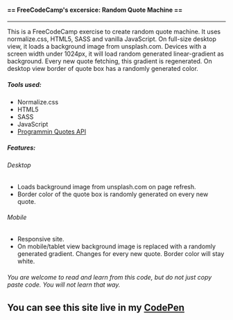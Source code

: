 #### == FreeCodeCamp's excersice: Random Quote Machine ==
------------------------

This is a FreeCodeCamp exercise to create random quote machine. It uses normalize.css, HTML5, SASS and vanilla JavaScript. On full-size desktop view, it loads a background image from unsplash.com. Devices with a screen width under 1024px, it will load random generated linear-gradient as background. Every new quote fetching, this gradient is regenerated. On desktop view border of quote box has a randomly generated color.

##### Tools used:

- Normalize.css
- HTML5
- SASS
- JavaScript
- [Programmin Quotes API](http://quotes.stormconsultancy.co.uk/api)

##### Features:
###### Desktop
- Loads background image from unsplash.com on page refresh.
- Border color of the quote box is randomly generated on every new quote.

###### Mobile

- Responsive site.
- On mobile/tablet view background image is replaced with a randomly generated gradient. Changes for every new quote. Border color will stay white.

###### You are welcome to read and learn from this code, but do not just copy paste code. You will not learn that way.


## You can see this site live in my [CodePen](http://codepen.io/Locheed/full/VjOBom/)